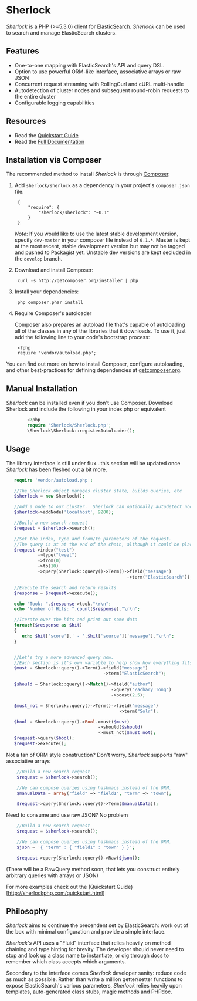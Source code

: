 Sherlock
========

_Sherlock_ is a PHP (>=5.3.0) client for [ElasticSearch](http://www.elasticsearch.org/).  _Sherlock_ can be used to search and manage ElasticSearch clusters.

Features
--------

 - One-to-one mapping with ElasticSearch's API and query DSL.
 - Option to use powerful ORM-like interface, associative arrays or raw JSON
 - Concurrent request streaming with RollingCurl and cURL multi-handle
 - Autodetection of cluster nodes and subsequent round-robin requests to the entire cluster
 - Configurable logging capabilities


Resources
---------------
 - Read the [Quickstart Guide](http://sherlockphp.com/quickstart/)
 - Read the [Full Documentation](http://sherlockphp.com/documentation/)

Installation via Composer
-------------------------
The recommended method to install _Sherlock_ is through [Composer](http://getcomposer.org).

1. Add ``sherlock/sherlock`` as a dependency in your project's ``composer.json`` file:

        {
            "require": {
                "sherlock/sherlock": "~0.1"
            }
        }

   *Note*: If you would like to use the latest stable development version, specify ``dev-master`` in your composer file instead of ``0.1.*``.  Master is kept at the most recent, stable development version but may not be tagged and pushed to Packagist yet.  Unstable dev versions are kept secluded in the ``develop`` branch.

2. Download and install Composer:

        curl -s http://getcomposer.org/installer | php

3. Install your dependencies:

        php composer.phar install

4. Require Composer's autoloader

    Composer also prepares an autoload file that's capable of autoloading all of the classes in any of the libraries that it downloads. To use it, just add the following line to your code's bootstrap process:

        <?php
        require 'vendor/autoload.php';

You can find out more on how to install Composer, configure autoloading, and other best-practices for defining dependencies at [getcomposer.org](http://getcomposer.org).


Manual Installation
-------------------
_Sherlock_ can be installed even if you don't use Composer.  Download Sherlock and include the following in your index.php or equivalent

```php
        <?php
        require 'Sherlock/Sherlock.php';
        \Sherlock\Sherlock::registerAutoloader();
```

Usage
-----
The library interface is still under flux...this section will be updated once _Sherlock_ has been fleshed out a bit more.

```php
   require 'vendor/autoload.php';

   //The Sherlock object manages cluster state, builds queries, etc
   $sherlock = new Sherlock();

   //Add a node to our cluster.  Sherlock can optionally autodetect nodes given one starting seed
   $sherlock->addNode('localhost', 9200);

   //Build a new search request
   $request = $sherlock->search();

   //Set the index, type and from/to parameters of the request.
   //The query is at at the end of the chain, although it could be placed anywhere
   $request->index("test")
            ->type("tweet")
            ->from(0)
            ->to(10)
            ->query(Sherlock::query()->Term()->field("message")
                                              ->term("ElasticSearch"));

   //Execute the search and return results
   $response = $request->execute();

   echo "Took: ".$response->took."\r\n";
   echo "Number of Hits: ".count($response)."\r\n";

   //Iterate over the hits and print out some data
   foreach($response as $hit)
   {
      echo $hit['score'].' - '.$hit['source']['message']."\r\n";
   }


   //Let's try a more advanced query now.
   //Each section is it's own variable to help show how everything fits together
   $must = Sherlock::query()->Term()->field("message")
                                     ->term("ElasticSearch");

   $should = Sherlock::query()->Match()->field("author")
                                        ->query("Zachary Tong")
                                        ->boost(2.5);

   $must_not = Sherlock::query()->Term()->field("message")
                                           ->term("Solr");

   $bool = Sherlock::query()->Bool->must($must)
                                   ->should($should)
                                   ->must_not($must_not);
   $request->query($bool);
   $request->execute();


```

Not a fan of ORM style construction?  Don't worry, _Sherlock_ supports "raw" associative arrays
```php
    //Build a new search request
    $request = $sherlock->search();

    //We can compose queries using hashmaps instead of the ORM.
    $manualData = array("field" => "field1", "term" => "town");

    $request->query(Sherlock::query()->Term($manualData));

```

Need to consume and use raw JSON?  No problem
```php
    //Build a new search request
    $request = $sherlock->search();

    //We can compose queries using hashmaps instead of the ORM.
    $json = '{ "term" : { "field1" : "town" } }';

    $request->query(Sherlock::query()->Raw($json));

```

(There will be a RawQuery method soon, that lets you construct entirely arbitrary queries with arrays or JSON)

For more examples check out the (Quickstart Guide)[http://sherlockphp.com/quickstart.html]

Philosophy
----------
_Sherlock_ aims to continue the precendent set by ElasticSearch: work out of the box with minimal configuration and provide a simple interface.

_Sherlock's_ API uses a "Fluid" interface that relies heavily on method chaining and type hinting for brevity.  The developer should never need to stop and look up a class name to instantiate, or dig through docs to remember which class accepts which arguments.

Secondary to the interface comes _Sherlock_ developer sanity: reduce code as much as possible.  Rather than write a million getter/setter functions to expose ElasticSearch's various parameters, _Sherlock_ relies heavily upon templates, auto-generated class stubs, magic methods and PHPdoc.
